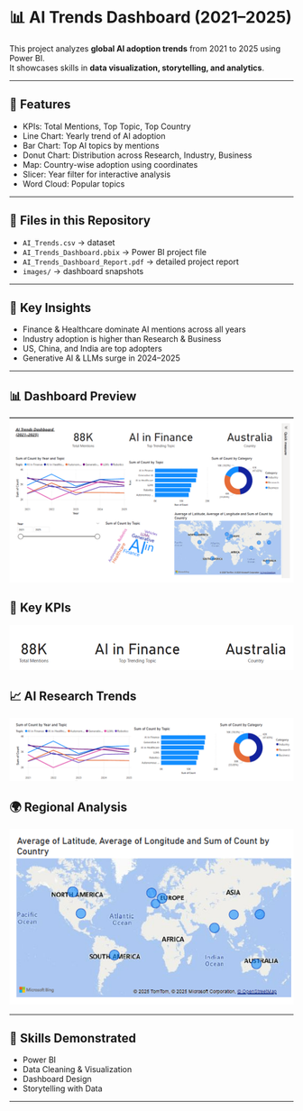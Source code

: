 # 📊 AI Trends Dashboard (2021–2025)

This project analyzes **global AI adoption trends** from 2021 to 2025 using Power BI.  
It showcases skills in **data visualization, storytelling, and analytics**.

---

## 🚀 Features
- KPIs: Total Mentions, Top Topic, Top Country
- Line Chart: Yearly trend of AI adoption
- Bar Chart: Top AI topics by mentions
- Donut Chart: Distribution across Research, Industry, Business
- Map: Country-wise adoption using coordinates
- Slicer: Year filter for interactive analysis
- Word Cloud: Popular topics

---

## 📂 Files in this Repository
- `AI_Trends.csv` → dataset
- `AI_Trends_Dashboard.pbix` → Power BI project file
- `AI_Trends_Dashboard_Report.pdf` → detailed project report
- `images/` → dashboard snapshots

---

## 🔑 Key Insights
- Finance & Healthcare dominate AI mentions across all years  
- Industry adoption is higher than Research & Business  
- US, China, and India are top adopters  
- Generative AI & LLMs surge in 2024–2025  

---

## 📊 Dashboard Preview
<p align="center">
  <img src="images/dashboard_overview.png" alt="Dashboard Overview" width="600"/>
</p>

## 🔑 Key KPIs
<p align="center">
  <img src="images/kpi_cards.png" alt="KPI Cards" width="600"/>
</p>

## 📈 AI Research Trends
<p align="center">
  <img src="images/trends_chart.png" alt="Trends Chart" width="800"/>
</p>

## 🌍 Regional Analysis
<p align="center">
  <img src="images/region_analysis.png" alt="Regional Analysis" width="600"/>
</p>

---


## 📌 Skills Demonstrated
- Power BI
- Data Cleaning & Visualization
- Dashboard Design
- Storytelling with Data

---

